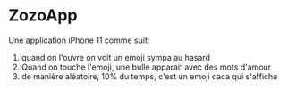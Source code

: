 # ZozoApp
Une application iPhone 11 comme suit:
1. quand on l'ouvre on voit un emoji sympa au hasard
2. Quand on touche l'emoji, une bulle apparait avec des mots d'amour
3. de manière aléatoire, 10% du temps, c'est un emoji caca qui s'affiche
